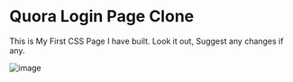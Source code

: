 # Quora Login Page Clone
This is My First CSS Page I have built.
Look it out, Suggest any changes if any.

![image](https://github.com/MinavKaria/Quora-Login-Page-Clone/assets/119132631/8f88cd56-1159-4b15-b035-ff9d5f2e1f09)
